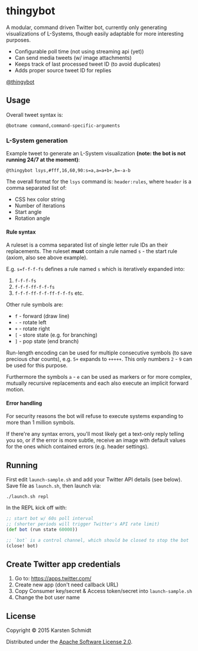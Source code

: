 # thingybot

A modular, command driven Twitter bot, currently only generating
visualizations of L-Systems, though easily adaptable for more
interesting purposes.

- Configurable poll time (not using streaming api (yet))
- Can send media tweets (w/ image attachments)
- Keeps track of last processed tweet ID (to avoid duplicates)
- Adds proper source tweet ID for replies

[@thingybot](https://twitter.com/thingybot)

## Usage

Overall tweet syntax is:

```
@botname command,command-specific-arguments
```

### L-System generation

Example tweet to generate an L-System visualization **(note: the bot is
not running 24/7 at the moment)**:

```
@thingybot lsys,#fff,16,60,90:s=a,a=a+b+,b=-a-b
```

The overall format for the `lsys` command is: `header:rules`, where
`header` is a comma separated list of:

- CSS hex color string
- Number of iterations
- Start angle
- Rotation angle

#### Rule syntax

A ruleset is a comma separated list of single letter rule IDs an
their replacements. The ruleset **must** contain a rule named `s` -
the start rule (axiom, also see above example).

E.g. `s=f-f-f-fs` defines a rule named `s` which is iteratively
expanded into:

1. `f-f-f-fs`
2. `f-f-f-ff-f-f-fs`
3. `f-f-f-ff-f-f-ff-f-f-fs` etc.

Other rule symbols are:

- `f` - forward (draw line)
- `-` - rotate left
- `+` - rotate right
- `[` - store state (e.g. for branching)
- `]` - pop state (end branch)

Run-length encoding can be used for multiple consecutive symbols (to save
precious char counts), e.g. `5+` expands to `+++++`. This only numbers
`2` - `9` can be used for this purpose.

Furthermore the symbols `a` - `e` can be used as markers or for more
complex, mutually recursive replacements and each also execute an
implicit forward motion.

#### Error handling

For security reasons the bot will refuse to execute systems expanding
to more than 1 million symbols.

If there're any syntax errors, you'll most likely get a text-only
reply telling you so, or if the error is more subtle, receive an image
with default values for the ones which contained errors (e.g. header
settings).

## Running

First edit `launch-sample.sh` and add your Twitter API details (see
below). Save file as `launch.sh`, then launch via:

```
./launch.sh repl
```

In the REPL kick off with:

```clj
;; start bot w/ 60s poll interval
;; (shorter periods will trigger Twitter's API rate limit)
(def bot (run state 60000))

;; `bot` is a control channel, which should be closed to stop the bot
(close! bot)
```

## Create Twitter app credentials

1. Go to: https://apps.twitter.com/
2. Create new app (don't need callback URL)
3. Copy Consumer key/secret & Access token/secret into `launch-sample.sh`
4. Change the bot user name

## License

Copyright © 2015 Karsten Schmidt

Distributed under the
[Apache Software License 2.0](http://www.apache.org/licenses/LICENSE-2.0).
